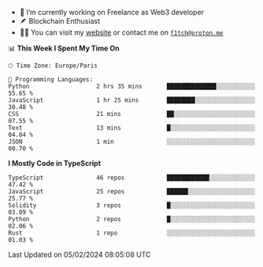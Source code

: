 - 🔭 I’m currently working on Freelance as Web3 developer
- 🪶 Blockchain Enthusiast
- 👨‍💻 You can visit my [website](https://f1tch.xyz) or contact me on [`f1tch@proton.me`](mailto:f1tch@proton.me)

<!--START_SECTION:waka-->
📊 **This Week I Spent My Time On** 

```text
🕑︎ Time Zone: Europe/Paris

💬 Programming Languages: 
Python                   2 hrs 35 mins       ██████████████░░░░░░░░░░░   55.65 % 
JavaScript               1 hr 25 mins        ████████░░░░░░░░░░░░░░░░░   30.48 % 
CSS                      21 mins             ██░░░░░░░░░░░░░░░░░░░░░░░   07.55 % 
Text                     13 mins             █░░░░░░░░░░░░░░░░░░░░░░░░   04.84 % 
JSON                     1 min               ░░░░░░░░░░░░░░░░░░░░░░░░░   00.70 % 
```

**I Mostly Code in TypeScript** 

```text
TypeScript               46 repos            ████████████░░░░░░░░░░░░░   47.42 % 
JavaScript               25 repos            ██████░░░░░░░░░░░░░░░░░░░   25.77 % 
Solidity                 3 repos             █░░░░░░░░░░░░░░░░░░░░░░░░   03.09 % 
Python                   2 repos             █░░░░░░░░░░░░░░░░░░░░░░░░   02.06 % 
Rust                     1 repo              ░░░░░░░░░░░░░░░░░░░░░░░░░   01.03 % 
```




 Last Updated on 05/02/2024 08:05:08 UTC
<!--END_SECTION:waka-->
